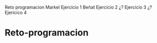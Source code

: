 Reto programacion
Markel Ejercicio 1
Beñat Ejercicio 2
¿? Ejercicio 3
¿? Ejericico 4
# Reto-programacion
